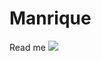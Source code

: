 # Manrique
Read me
<img src= https://static.messi.com/wp-content/uploads/2021/09/Messi-silueta-1.png>
